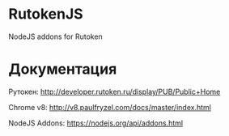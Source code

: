 # RutokenJS
NodeJS addons for Rutoken

 # Документация
 
 Рутокен: http://developer.rutoken.ru/display/PUB/Public+Home
 
 Chrome v8: http://v8.paulfryzel.com/docs/master/index.html
 
 NodeJS Addons: https://nodejs.org/api/addons.html
 
